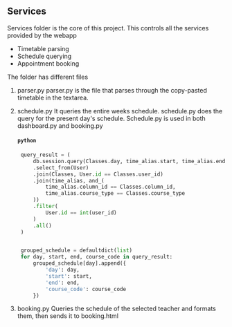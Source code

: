 ## Services
Services folder is the core of this project. This controls all the services provided by the webapp 
- Timetable parsing
- Schedule querying
- Appointment booking

The folder has different files
1. parser.py
   parser.py is the file that parses through the copy-pasted timetable in the textarea.
   
1. schedule.py
   It queries the entire weeks schedule.
   schedule.py does the query for the present day's schedule. Schedule.py is used in both dashboard.py and booking.py
   
   #### **`python`**
   ```python 
    query_result = (
        db.session.query(Classes.day, time_alias.start, time_alias.end, Classes.course_id)
        .select_from(User)
        .join(Classes, User.id == Classes.user_id)
        .join(time_alias, and_(
            time_alias.column_id == Classes.column_id,
            time_alias.course_type == Classes.course_type
        ))
        .filter(    
            User.id == int(user_id)
        )
        .all()
    )


    grouped_schedule = defaultdict(list)
    for day, start, end, course_code in query_result:
        grouped_schedule[day].append({
            'day': day,
            'start': start,
            'end': end,
            'course_code': course_code
        })
   ```
1. booking.py
   Queries the schedule of the selected teacher and formats them, then sends it to booking.html
